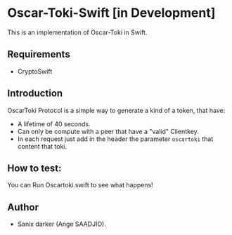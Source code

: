 # Oscar-Toki-Swift [in Development]

This is an implementation of Oscar-Toki in Swift.

## Requirements

- CryptoSwift

## Introduction

OscarToki Protocol is a simple way to generate a kind of a token, that have:

- A lifetime of 40 seconds.
- Can only be compute with a peer that have a "valid" Clientkey.
- In each request just add in the header the parameter `oscartoki` that content that toki.

## How to test:

You can Run Oscartoki.swift to see what happens!

## Author

- Sanix darker (Ange SAADJIO).